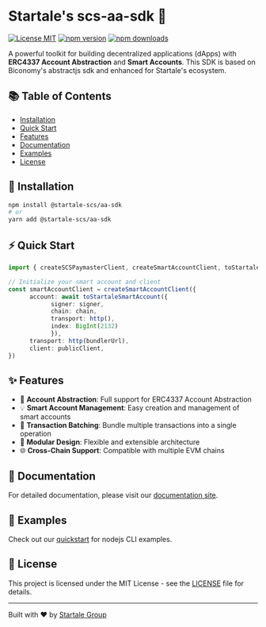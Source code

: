 # Startale's scs-aa-sdk 🚀

[![License MIT](https://img.shields.io/badge/License-MIT-blue?&style=flat)](./LICENSE)
[![npm version](https://img.shields.io/npm/v/@startale-scs/aa-sdk.svg)](https://www.npmjs.com/package/@startale-scs/aa-sdk)
[![npm downloads](https://img.shields.io/npm/dm/@startale-scs/aa-sdk.svg)](https://www.npmjs.com/package/@startale-scs/aa-sdk)

A powerful toolkit for building decentralized applications (dApps) with **ERC4337 Account Abstraction** and **Smart Accounts**. This SDK is based on Biconomy's abstractjs sdk and enhanced for Startale's ecosystem.

## 📚 Table of Contents

- [Installation](#-installation)
- [Quick Start](#-quick-start)
- [Features](#-features)
- [Documentation](#-documentation)
- [Examples](#-examples)
- [License](#-license)

## 🚀 Installation

```bash
npm install @startale-scs/aa-sdk
# or
yarn add @startale-scs/aa-sdk
```

## ⚡ Quick Start

```typescript
import { createSCSPaymasterClient, createSmartAccountClient, toStartaleSmartAccount } from "@startale-scs/aa-sdk";

// Initialize your smart account and client
const smartAccountClient = createSmartAccountClient({
      account: await toStartaleSmartAccount({ 
            signer: signer, 
            chain: chain,
            transport: http(),
            index: BigInt(2132)
            }),
      transport: http(bundlerUrl),
      client: publicClient,
})

```

## ✨ Features

- 🔐 **Account Abstraction**: Full support for ERC4337 Account Abstraction
- 💡 **Smart Account Management**: Easy creation and management of smart accounts
- 🔄 **Transaction Batching**: Bundle multiple transactions into a single operation
- 🔌 **Modular Design**: Flexible and extensible architecture
- 🌐 **Cross-Chain Support**: Compatible with multiple EVM chains

## 📖 Documentation

For detailed documentation, please visit our [documentation site](https://docs.startale.com/docs/account-abstraction).

## 🎯 Examples

Check out our [quickstart](https://github.com/StartaleLabs/scs-aa-quickstart) for nodejs CLI examples.

## 📄 License

This project is licensed under the MIT License - see the [LICENSE](./LICENSE) file for details.

---

Built with ❤️ by [Startale Group](https://startale.com)


